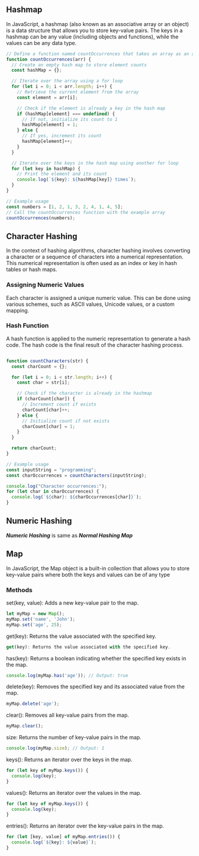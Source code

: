 
## Hashmap

In JavaScript, a hashmap (also known as an associative array or an object) is a data structure that allows you to store key-value pairs. The keys in a hashmap can be any value (including objects and functions), while the values can be any data type.

```javascript
// Define a function named countOccurrences that takes an array as an argument
function countOccurrences(arr) {
  // Create an empty hash map to store element counts
  const hashMap = {};

  // Iterate over the array using a for loop
  for (let i = 0; i < arr.length; i++) {
    // Retrieve the current element from the array
    const element = arr[i];

    // Check if the element is already a key in the hash map
    if (hashMap[element] === undefined) {
      // If not, initialize its count to 1
      hashMap[element] = 1;
    } else {
      // If yes, increment its count
      hashMap[element]++;
    }
  }

  // Iterate over the keys in the hash map using another for loop
  for (let key in hashMap) {
    // Print the element and its count
    console.log(`${key}: ${hashMap[key]} times`);
  }
}

// Example usage
const numbers = [1, 2, 1, 3, 2, 4, 1, 4, 5];
// Call the countOccurrences function with the example array
countOccurrences(numbers);

```

## Character Hashing

In the context of hashing algorithms, character hashing involves converting a character or a sequence of characters into a numerical representation. This numerical representation is often used as an index or key in hash tables or hash maps.

### Assigning Numeric Values

Each character is assigned a unique numeric value. This can be done using various schemes, such as ASCII values, Unicode values, or a custom mapping.

### Hash Function

A hash function is applied to the numeric representation to generate a hash code. The hash code is the final result of the character hashing process.

```javascript 

function countCharacters(str) {
  const charCount = {};

  for (let i = 0; i < str.length; i++) {
    const char = str[i];

    // Check if the character is already in the hashmap
    if (charCount[char]) {
      // Increment count if exists
      charCount[char]++;
    } else {
      // Initialize count if not exists
      charCount[char] = 1;
    }
  }

  return charCount;
}

// Example usage
const inputString = "programming";
const charOccurrences = countCharacters(inputString);

console.log("Character occurrences:");
for (let char in charOccurrences) {
  console.log(`${char}: ${charOccurrences[char]}`);
}


```
## Numeric Hashing 
 **_Numeric Hashing_** is same as **_Normal Hashing Map_**

 ## Map

In JavaScript, the Map object is a built-in collection that allows you to store key-value pairs where both the keys and values can be of any type

### Methods


set(key, value): Adds a new key-value pair to the map.
```javascript 
let myMap = new Map();
myMap.set('name', 'John');
myMap.set('age', 25);

```

get(key): Returns the value associated with the specified key.
```javascript 
get(key): Returns the value associated with the specified key.
```

has(key): Returns a boolean indicating whether the specified key exists in the map.
```javascript 
console.log(myMap.has('age')); // Output: true
```
delete(key): Removes the specified key and its associated value from the map.
```javascript 
myMap.delete('age');
```
clear(): Removes all key-value pairs from the map.
```javascript 
myMap.clear();
```
size: Returns the number of key-value pairs in the map.
```javascript 
console.log(myMap.size); // Output: 1
```
keys(): Returns an iterator over the keys in the map.
```javascript 
for (let key of myMap.keys()) {
  console.log(key);
}
```

values(): Returns an iterator over the values in the map.
```javascript 
for (let key of myMap.keys()) {
  console.log(key);
}
  ```
entries(): Returns an iterator over the key-value pairs in the map.
```javascript 
for (let [key, value] of myMap.entries()) {
  console.log(`${key}: ${value}`);
}
```